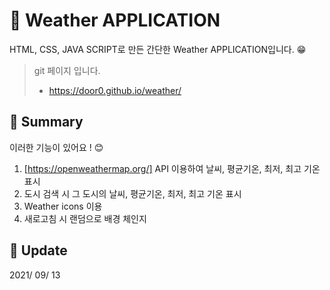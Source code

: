# :newspaper: Weather APPLICATION

HTML, CSS, JAVA SCRIPT로 만든 간단한 Weather APPLICATION입니다. :grin:

> git 페이지 입니다. <br>
> - https://door0.github.io/weather/

## :triangular_flag_on_post: Summary

이러한 기능이 있어요 ! :blush:

1. [https://openweathermap.org/] API 이용하여 날씨, 평균기온, 최저, 최고 기온 표시
2. 도시 검색 시 그 도시의 날씨, 평균기온, 최저, 최고 기온 표시
3. Weather icons 이용
4. 새로고침 시 랜덤으로 배경 체인지 

## :calendar: Update

2021/ 09/ 13
